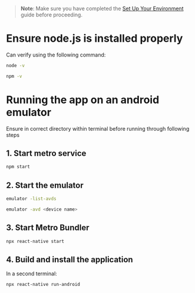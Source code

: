 > **Note**: Make sure you have completed the [Set Up Your Environment](https://reactnative.dev/docs/set-up-your-environment) guide before proceeding.

# Ensure node.js is installed properly
Can verify using the following command: 
```sh
node -v

npm -v
```

# Running the app on an android emulator
Ensure in correct directory within terminal before running through following steps

## 1. Start metro service
```sh
npm start
```

## 2. Start the emulator
```sh
emulator -list-avds

emulator -avd <device name>
```

## 3. Start Metro Bundler
```sh
npx react-native start
```

## 4. Build and install the application
In a second terminal:

```sh
npx react-native run-android
```